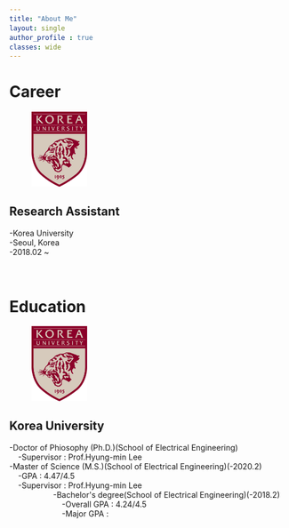 ```yaml
---
title: "About Me"
layout: single
author_profile : true
classes: wide
---
```

# Career

<figure style="width: 100px" class="align-left">
  <img src="/assets/images/korea_univ.png" alt="">
  <figcaption></figcaption>
</figure>

## **Research Assistant**
-Korea University<br>
-Seoul, Korea<br>
-2018.02 ~<br>
<br>
<br>

# Education

<figure style="width: 100px" class="align-left">
  <img src="/assets/images/korea_univ.png" alt="">
  <figcaption></figcaption>
</figure>

## **Korea University**


-Doctor of Phiosophy (Ph.D.)(School of Electrical Engineering)<br>
&nbsp;&nbsp;&nbsp;&nbsp;-Supervisor : Prof.Hyung-min Lee<br> 
-Master of Science (M.S.)(School of Electrical Engineering)(-2020.2)<br>
&nbsp;&nbsp;&nbsp;&nbsp;-GPA : 4.47/4.5<br>
&nbsp;&nbsp;&nbsp;&nbsp;-Supervisor : Prof.Hyung-min Lee<br>
&nbsp;&nbsp;&nbsp;&nbsp;&nbsp;&nbsp;&nbsp;&nbsp;&nbsp;&nbsp;&nbsp;&nbsp;&nbsp;&nbsp;&nbsp;&nbsp;&nbsp;&nbsp;&nbsp;&nbsp;-Bachelor's degree(School of Electrical Engineering)(-2018.2)<br>
&nbsp;&nbsp;&nbsp;&nbsp;&nbsp;&nbsp;&nbsp;&nbsp;&nbsp;&nbsp;&nbsp;&nbsp;&nbsp;&nbsp;&nbsp;&nbsp;&nbsp;&nbsp;&nbsp;&nbsp;&nbsp;&nbsp;&nbsp;&nbsp;-Overall GPA : 4.24/4.5<br>
&nbsp;&nbsp;&nbsp;&nbsp;&nbsp;&nbsp;&nbsp;&nbsp;&nbsp;&nbsp;&nbsp;&nbsp;&nbsp;&nbsp;&nbsp;&nbsp;&nbsp;&nbsp;&nbsp;&nbsp;&nbsp;&nbsp;&nbsp;&nbsp;-Major GPA : <br>




